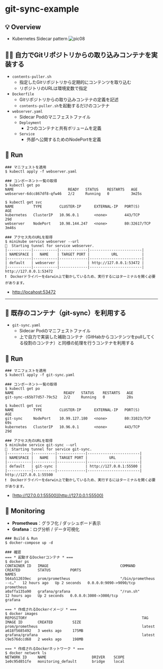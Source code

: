 # git-sync-example
## 💡 Overview
- Kubernetes Sidecar pattern
![pic08](https://user-images.githubusercontent.com/63791288/110704920-fed3b980-8238-11eb-9b47-d9ea5c710655.jpg)


## 👩‍🚒 自力でGitリポジトリからの取り込みコンテナを実装する
- `contents-puller.sh`
  - 指定したGitリポジトリから定期的にコンテンツを取り込む
  - リポジトリのURLは環境変数で指定
- `Dockerfile`
  - Gitリポジトリからの取り込みコンテナの定義を記述
  - `contents-puller.sh`を起動するだけのコンテナ
- `webserver.yaml`
  - Sidecar Podのマニフェストファイル
  - `Deployment`
    - 2つのコンテナと共有ボリュームを定義
  - `Service`
    - 外部へ公開するためのNodePortを定義

## 🚀 Run
```
### マニフェストを適用
$ kubectl apply -f webserver.yaml

### コンポーネント一覧の取得
$ kubectl get po
NAME                         READY   STATUS    RESTARTS   AGE
webserver-6dcc867df8-qfw46   2/2     Running   0          3m25s

$ kubectl get svc
NAME         TYPE        CLUSTER-IP      EXTERNAL-IP   PORT(S)        AGE
kubernetes   ClusterIP   10.96.0.1       <none>        443/TCP        29d
webserver    NodePort    10.98.144.247   <none>        80:32617/TCP   3m46s

### アクセス先のURLを取得
$ minikube service webserver --url
🏃  Starting tunnel for service webserver.
|-----------|-----------|-------------|------------------------|
| NAMESPACE |   NAME    | TARGET PORT |          URL           |
|-----------|-----------|-------------|------------------------|
| default   | webserver |             | http://127.0.0.1:53472 |
|-----------|-----------|-------------|------------------------|
http://127.0.0.1:53472
❗  Dockerドライバーをdarwin上で動かしているため、実行するにはターミナルを開く必要があります。
```
- [http://locahost:53472](http://locahost:53472)
*****
## 🌱 既存のコンテナ（git-sync）を利用する
- `git-sync.yaml`
  - Sidecar Podのマニフェストファイル
  - 上で自力で実装した補助コンテナ（GitHabからコンテンツをpullしてくる役割のコンテナ）と同様の処理を行うコンテナを利用する

## 🚀 Run
```
### マニフェストを適用
$ kubectl apply -f git-sync.yaml

### コンポーネント一覧の取得
$ kubectl get po
NAME                       READY   STATUS    RESTARTS   AGE
git-sync-c65b77d57-79c52   2/2     Running   0          28s

$ kubectl get svc
NAME         TYPE        CLUSTER-IP      EXTERNAL-IP   PORT(S)        AGE
git-sync     NodePort    10.99.127.180   <none>        80:31023/TCP   69s
kubernetes   ClusterIP   10.96.0.1       <none>        443/TCP        29d

### アクセス先のURLを取得
$ minikube service git-sync --url
🏃  Starting tunnel for service git-sync.
|-----------|----------|-------------|------------------------|
| NAMESPACE |   NAME   | TARGET PORT |          URL           |
|-----------|----------|-------------|------------------------|
| default   | git-sync |             | http://127.0.0.1:55500 |
|-----------|----------|-------------|------------------------|
http://127.0.0.1:55500
❗  Dockerドライバーをdarwin上で動かしているため、実行するにはターミナルを開く必要があります。
```
- [http://127.0.0.1:55500](http://127.0.0.1:55500)

## 🔎 Monitoring
- __Prometheus__：グラフ化 / ダッシュボード表示
- __Grafana__：ログ分析 / データ可視化
```
### Build & Run
$ docker-compose up -d

### 確認
=== * 起動するDockerコンテナ * ===
$ docker ps
CONTAINER ID   IMAGE                                 COMMAND                  CREATED        STATUS         PORTS                                                                                                      NAMES
564a512039ec   prom/prometheus                       "/bin/prometheus --c…"   12 hours ago   Up 2 seconds   0.0.0.0:9090->9090/tcp                                                                                     prometheus
a0affa135a90   grafana/grafana                       "/run.sh"                12 hours ago   Up 2 seconds   0.0.0.0:3000->3000/tcp                                                                                     grafana

=== * 作成されるDockerイメージ * ===
$ docker images
REPOSITORY                                                     TAG                                                     IMAGE ID       CREATED         SIZE
prom/prometheus                                                latest                                                  a618f5685492   3 weeks ago     175MB
grafana/grafana                                                latest                                                  c9e576dccd68   2 weeks ago     198MB

=== * 作成されるDockerネットワーク * ===
$ docker network ls
NETWORK ID     NAME                     DRIVER    SCOPE
1e0c95d851fe   monitoring_default       bridge    local
```